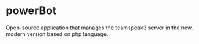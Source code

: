 # powerBot
Open-source application that manages the teamspeak3 server in the new, modern version based on php language.
